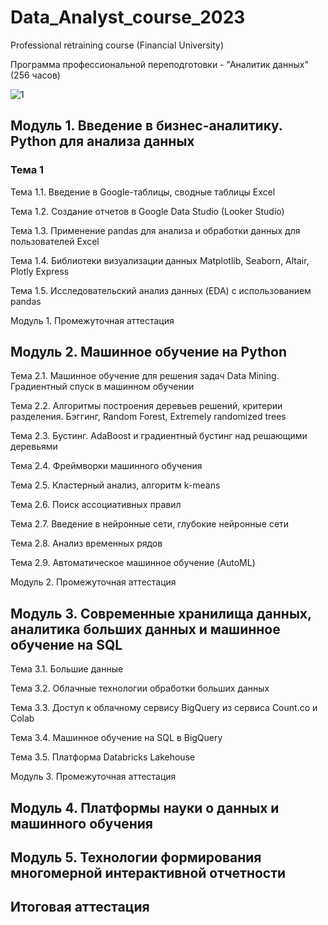 # Data_Analyst_course_2023
Professional retraining course (Financial University)

Программа профессиональной переподготовки - "Аналитик данных" (256 часов)

![1](https://user-images.githubusercontent.com/112115002/236700984-8cf55c74-d628-4a37-8da1-6f3184d78e26.png)


## Модуль 1. Введение в бизнес-аналитику. Python для анализа данныx
### Тема 1

Тема 1.1. Введение в Google-таблицы, сводные таблицы Excel

Тема 1.2. Создание отчетов в Google Data Studio (Looker Studio)

Тема 1.3. Применение pandas для анализа и обработки данных для пользователей Excel

Тема 1.4. Библиотеки визуализации данных Matplotlib, Seaborn, Altair, Plotly Express

Тема 1.5. Исследовательский анализ данных (EDA) с использованием pandas

Модуль 1. Промежуточная аттестация

## Модуль 2. Машинное обучение на Python

Тема 2.1. Машинное обучение для решения задач Data Mining. Градиентный спуск в машинном обучении

Тема 2.2. Алгоритмы построения деревьев решений, критерии разделения. Бэггинг, Random Forest, Extremely randomized trees

Тема 2.3. Бустинг. AdaBoost и градиентный бустинг над решающими деревьями

Тема 2.4. Фреймворки машинного обучения

Тема 2.5. Кластерный анализ, алгоритм k-means

Тема 2.6. Поиск ассоциативных правил

Тема 2.7. Введение в нейронные сети, глубокие нейронные сети

Тема 2.8. Анализ временных рядов

Тема 2.9. Автоматическое машинное обучение (AutoML)

Модуль 2. Промежуточная аттестация

## Модуль 3. Современные хранилища данных, аналитика больших данных и машинное обучение на SQL

Тема 3.1. Большие данные

Тема 3.2. Облачные технологии обработки больших данных

Тема 3.3. Доступ к облачному сервису BigQuery из сервиса Count.co и Colab

Тема 3.4. Машинное обучение на SQL в BigQuery

Тема 3.5. Платформа Databricks Lakehouse

Модуль 3. Промежуточная аттестация

## Модуль 4. Платформы науки о данных и машинного обучения

## Модуль 5. Технологии формирования многомерной интерактивной отчетности

##  Итоговая аттестация
